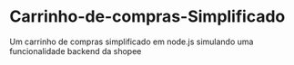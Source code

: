 # Carrinho-de-compras-Simplificado
Um carrinho de compras simplificado em node.js simulando uma funcionalidade backend da shopee
